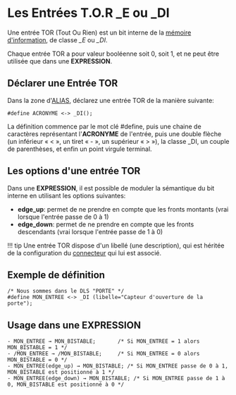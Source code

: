 # Les Entrées T.O.R _E ou _DI

Une entrée TOR (Tout Ou Rien) est un bit interne de la [mémoire d'information](dls.md#memoire-d'informations), de classe *_E* ou *_DI*.

Chaque entrée TOR a pour valeur booléenne soit 0, soit 1, et ne peut être utilisée que dans une **EXPRESSION**.

## Déclarer une Entrée TOR

Dans la zone d'[ALIAS](dls_acronymes.md), déclarez une entrée TOR de la manière suivante:

    #define ACRONYME <-> _DI();

La définition commence par le mot clé #define, puis une chaine de caractères représentant l'**ACRONYME** de l'entrée, puis une double flèche (un inférieur « < », un tiret « - », un supérieur « > »),
la classe _DI, un couple de parenthèses, et enfin un point virgule terminal.

## Les options d'une entrée TOR

Dans une **EXPRESSION**, il est possible de moduler la sémantique du bit interne en utilisant les options suivantes:

* **edge_up**: permet de ne prendre en compte que les fronts montants (vrai lorsque l'entrée passe de 0 à 1)
* **edge_down**: permet de ne prendre en compte que les fronts descendants (vrai lorsque l'entrée passe de 1 à 0)

!!! tip
    Une entrée TOR dispose d'un libellé (une description), qui est héritée de la configuration du [connecteur](connecteurs.md) qui lui est associé.

## Exemple de définition

    /* Nous sommes dans le DLS "PORTE" */
    #define MON_ENTREE <-> _DI (libelle="Capteur d'ouverture de la porte");

## Usage dans une EXPRESSION

    - MON_ENTREE → MON_BISTABLE;       /* Si MON_ENTREE = 1 alors MON_BISTABLE = 1 */
    - /MON_ENTREE → /MON_BISTABLE;     /* Si MON_ENTREE = 0 alors MON_BISTABLE = 0 */
    - MON_ENTREE(edge_up) → MON_BISTABLE; /* Si MON_ENTREE passe de 0 à 1, MON_BISTABLE est positionné à 1 */
    - MON_ENTREE(edge_down) → MON_BISTABLE; /* Si MON_ENTREE passe de 1 à 0, MON_BISTABLE est positionné à 0 */

